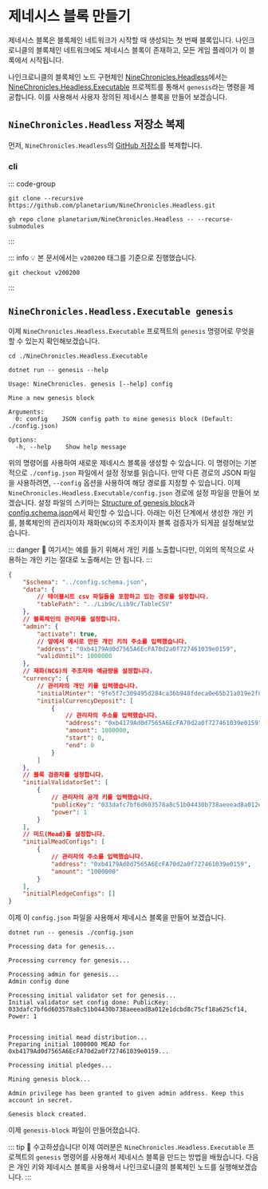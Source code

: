 # 제네시스 블록 만들기

제네시스 블록은 블록체인 네트워크가 시작할 때 생성되는 첫 번째 블록입니다. 나인크로니클의 블록체인 네트워크에도 제네시스 블록이 존재하고, 모든 게임 플레이가 이 블록에서 시작됩니다.

나인크로니클의 블록체인 노드 구현체인 [NineChronicles.Headless][nc-headless]에서는 [NineChronicles.Headless.Executable][nc-headless-executable] 프로젝트를 통해서 `genesis`라는 명령을 제공합니다. 이를 사용해서 사용자 정의된 제네시스 블록을 만들어 보겠습니다.

[nc-headless]: https://github.com/planetarium/NineChronicles.Headless
[nc-headless-executable]: https://github.com/planetarium/NineChronicles.Headless/tree/main/NineChronicles.Headless.Executable

## `NineChronicles.Headless` 저장소 복제

먼저, `NineChronicles.Headless`의 [GitHub 저장소](https://github.com/planetarium/NineChronicles.Headless)를 복제합니다.

### cli

::: code-group
```shell [git]
git clone --recursive https://github.com/planetarium/NineChronicles.Headless.git
```

```shell [gh(GitHub)]
gh repo clone planetarium/NineChronicles.Headless -- --recurse-submodules
```
:::

::: info :bulb:
본 문서에서는 `v200200` 태그를 기준으로 진행했습니다.
```shell
git checkout v200200
```
:::

## `NineChronicles.Headless.Executable genesis`

이제 `NineChronicles.Headless.Executable` 프로젝트의 `genesis` 명령어로 무엇을 할 수 있는지 확인해보겠습니다.

[nc-headless-readme]: https://github.com/planetarium/NineChronicles.Headless?tab=readme-ov-file#create-a-new-genesis-block

```shell
cd ./NineChronicles.Headless.Executable
```
```shell
dotnet run -- genesis --help
```
```console {6}
Usage: NineChronicles. genesis [--help] config

Mine a new genesis block

Arguments:
  0: config    JSON config path to mine genesis block (Default: ./config.json)

Options:
  -h, --help    Show help message
```

위의 명령어를 사용하여 새로운 제네시스 블록을 생성할 수 있습니다. 이 명령어는 기본적으로 `./config.json` 파일에서 설정 정보를 읽습니다. 만약 다른 경로의 JSON 파일을 사용하려면, `--config` 옵션을 사용하여 해당 경로를 지정할 수 있습니다.
이제 `NineChronicles.Headless.Executable/config.json` 경로에 설정 파일을 만들어 보겠습니다. 설정 파일의 스키마는 [Structure of genesis block][structure-of-genesis-block]과 [config.schema.json][config-schema-json]에서 확인할 수 있습니다. 아래는 이전 단계에서 생성한 개인 키를, 블록체인의 관리자이자 재화(`NCG`)의 주조자이자 블록 검증자가 되게끔 설정해보았습니다.

[structure-of-genesis-block]: https://github.com/planetarium/NineChronicles.Headless?tab=readme-ov-file#structure-of-genesis-block
[config-schema-json]: https://github.com/planetarium/NineChronicles.Headless/blob/development/config.schema.json

::: danger :rotating_light:
여기서는 예를 들기 위해서 개인 키를 노출합니다만, 이외의 목적으로 사용하는 개인 키는 절대로 노출해서는 안 됩니다.
:::

```json
{
    "$schema": "../config.schema.json",
    "data": {
        // 테이블시트 csv 파일들을 포함하고 있는 경로를 설정합니다.
        "tablePath": "../Lib9c/Lib9c/TableCSV"
    },
    // 블록체인의 관리자를 설정합니다.
    "admin": {
        "activate": true,
        // 앞에서 예시로 만든 개인 키의 주소를 입력했습니다.
        "address": "0xb4179Ad0d7565A6EcFA70d2a0f727461039e0159",
        "validUntil": 1000000
    },
    // 재화(NCG)의 주조자와 예금량을 설정합니다.
    "currency": {
        // 관리자의 개인 키를 입력했습니다.
        "initialMinter": "9fe5f7c309495d284ca36b948fdeca0e65b21a019e2f8a03efd849df88fab102",
        "initialCurrencyDeposit": [
            {
                // 관리자의 주소를 입력했습니다.
                "address": "0xb4179Ad0d7565A6EcFA70d2a0f727461039e0159",
                "amount": 1000000,
                "start": 0,
                "end": 0
            }
        ]
    },
    // 블록 검증자를 설정합니다.
    "initialValidatorSet": [
        {
            // 관리자의 공개 키를 입력했습니다.
            "publicKey": "033dafc7bf6d603578a8c51b04430b738aeeead8a012e1dcbd8c75cf18a625cf14",
            "power": 1
        }
    ],
    // 미드(Mead)를 설정합니다.
    "initialMeadConfigs": [
        {
            // 관리자의 주소를 입력했습니다.
            "address": "0xb4179Ad0d7565A6EcFA70d2a0f727461039e0159",
            "amount": "1000000"
        }
    ],
    "initialPledgeConfigs": []
}
```

이제 이 `config.json` 파일을 사용해서 제네시스 블록을 만들어 보겠습니다.

```shell
dotnet run -- genesis ./config.json 
```
```console
Processing data for genesis...

Processing currency for genesis...

Processing admin for genesis...
Admin config done

Processing initial validator set for genesis...
Initial validator set config done: PublicKey: 033dafc7bf6d603578a8c51b04430b738aeeead8a012e1dcbd8c75cf18a625cf14, Power: 1


Processing initial mead distribution...
Preparing initial 1000000 MEAD for 0xb4179Ad0d7565A6EcFA70d2a0f727461039e0159...

Processing initial pledges...

Mining genesis block...

Admin privilege has been granted to given admin address. Keep this account in secret.

Genesis block created.
```

이제 `genesis-block` 파일이 만들어졌습니다.

::: tip :tada:
수고하셨습니다! 이제 여러분은 `NineChronicles.Headless.Executable` 프로젝트의 `genesis` 명령어를 사용해서 제네시스 블록을 만드는 방법을 배웠습니다. 다음은 개인 키와 제네시스 블록을 사용해서 나인크로니클의 블록체인 노드를 실행해보겠습니다.
:::
